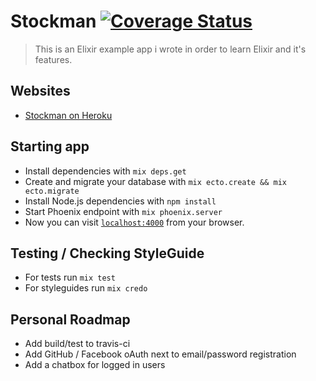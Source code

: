 # Stockman [![Coverage Status](https://coveralls.io/repos/github/midN/elixir/badge.svg?branch=master)](https://coveralls.io/github/midN/elixir?branch=master)
> This is an Elixir example app i wrote in order to learn Elixir and it's features.

## Websites
  * [Stockman on Heroku](https://el1x1r.herokuapp.com)

## Starting app
  * Install dependencies with `mix deps.get`
  * Create and migrate your database with `mix ecto.create && mix ecto.migrate`
  * Install Node.js dependencies with `npm install`
  * Start Phoenix endpoint with `mix phoenix.server`
  * Now you can visit [`localhost:4000`](http://localhost:4000) from your browser.

## Testing / Checking StyleGuide
  * For tests run `mix test`
  * For styleguides run `mix credo`

## Personal Roadmap
  * Add build/test to travis-ci
  * Add GitHub / Facebook oAuth next to email/password registration
  * Add a chatbox for logged in users
